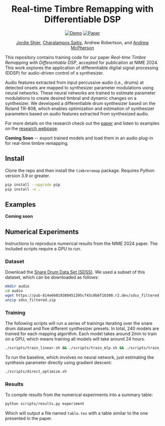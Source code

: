 <div align="center">

# Real-time Timbre Remapping with Differentiable DSP


[![Demo](https://img.shields.io/badge/Web-Audio_Examples-blue)](https://jordieshier.com/projects/nime2024/)
[![Paper](https://img.shields.io/badge/PDF-Paper-green)](http://instrumentslab.org/data/andrew/shier_nime2024.pdf)

[Jordie Shier](https://jordieshier.com), [Charalampos Saitis](http://eecs.qmul.ac.uk/people/profiles/saitischaralampos.html), Andrew Robertson, and [Andrew McPherson](https://www.imperial.ac.uk/people/andrew.mcpherson)

</div>

This repository contains training code for our paper *Real-time Timbre Remapping with Differentiable DSP*, accepted for publication at NIME 2024.
This work explores the application of differentiable digital signal processing (DDSP) for
audio-driven control of a synthesizer.

Audio features extracted from input percussive audio (i.e., drums) at detected onsets are mapped
to synthesizer parameter modulations using neural networks. These neural networks are trained to estimate parameter modulations to create desired timbral and dynamic changes on a synthesizer. We developed
a differentiable drum synthesizer based on the Roland TR-808, which enables optimization and
estimation of synthesizer parameters based on audio features extracted from synthesized audio.

For more details on the research check out the [paper](http://instrumentslab.org/data/andrew/shier_nime2024.pdf) and listen to examples on the [research webpage](https://jordieshier.com/projects/nime2024/).

**Coming Soon** -- export trained models and load them in an audio plug-in for real-time timbre remapping.


## Install
Clone the repo and then install the `timbreremap` package. Requires Python version 3.9 or greater.

```bash
pip install --upgrade pip
pip install -e .
```

## Examples

**Coming soon**


## Numerical Experiments

Instructions to reproduce numerical results from the NIME 2024 paper. The included
scripts require a GPU to run.

### Dataset

Download the [Snare Drum Data Set (SDSS)](https://aes2.org/publications/elibrary-page/?id=20912).
We used a subset of this dataset, which can be downloaded as follows:

```bash
mkdir audio
cd audio
wget https://pub-814e66019388451395cf43c0b6f10300.r2.dev/sdss_filtered.zip
unzip sdss_filtered.zip
```

### Training

The following scripts will run a series of trainings iterating over the snare drum
dataset and five different synthesizer presets. In total, 240 models are trained for
each mapping algorithm.
Each model takes around 2min to train on a GPU, which means training all models will take around 24 hours.

```bash
./scripts/train_linear.sh && ./scripts/train_mlp.sh && ./scripts/train_mlp_lrg.sh
```

To run the baseline, which involves no neural network, just estimating the synthesis parameter directly using gradient descent:

```bash
./scripts/direct_optimize.sh
```

### Results
To compile results from the numerical experiments into a summary table:

```bash
python scripts/results.py experiment
```

Which will output a file named `table.tex` with a table similar to the one presented in the paper.
